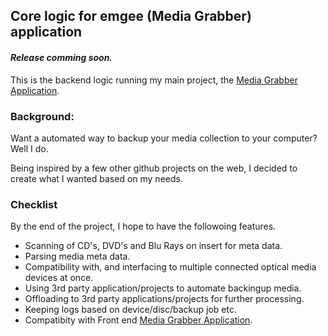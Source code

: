 ## Core logic for emgee (Media Grabber) application

#### *Release comming soon.*

This is the backend logic running my main project, the [Media Grabber Application](https://github.com/dMacGit/Media_Grabber).

### Background:

Want a automated way to backup your media collection to your computer? Well I do. 

Being inspired by a few other github projects on the web, I decided to create what I wanted based on my needs.

### Checklist

By the end of the project, I hope to have the followoing features.

* Scanning of CD's, DVD's and Blu Rays on insert for meta data.
* Parsing media meta data.
* Compatibility with, and interfacing to multiple connected optical media devices at once.
* Using 3rd party application/projects to automate backingup media.
* Offloading to 3rd party applications/projects for further processing.
* Keeping logs based on device/disc/backup job etc.
* Compatibity with Front end [Media Grabber Application](https://github.com/dMacGit/Media_Grabber).

